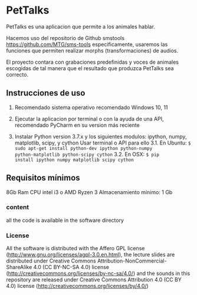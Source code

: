 PetTalks
========= 

PetTalks es una aplicacion que permite a los animales hablar.

Hacemos uso del repositorio de  Github smstools https://github.com/MTG/sms-tools
especificamente, usaremos las funciones que permiten realizar morphs 
(transformaciones) de audios.

El proyecto contara con grabaciones predefinidas y voces de animales escogidas 
de tal manera que el resultado que produzca PetTalks sea correcto. 

Instrucciones de uso
----------

1. Recomendado sistema operativo recomendado Windows 10, 11

2. Ejecutar la aplicacion por terminal o con la ayuda de una API, recomendado
  PyCharm en su version más reciente

3. Instalar Python version 3.7.x y los siguientes modulos:
  ipython, numpy, matplotlib, scipy, y cython
  Usar terminal o API para ello
  3.1. En Ubuntu: <code>$ sudo apt-get install python-dev ipython python-numpy python-matplotlib python-scipy cython</code>
  3.2. En OSX: <code>$ pip install ipython numpy matplotlib scipy cython</code>

Requisitos mínimos
----------
8Gb Ram
CPU intel i3 o AMD Ryzen 3
Almacenamiento mínimo: 1 Gb


### content
all the code is available in the software directory

### License

All the software is distributed with the Affero GPL license (http://www.gnu.org/licenses/agpl-3.0.en.html), the lecture slides are distributed under Creative Commons Attribution-NonCommercial-ShareAlike 4.0 (CC BY-NC-SA 4.0) license (http://creativecommons.org/licenses/by-nc-sa/4.0/) and the sounds in this repository are released under Creative Commons Attribution 4.0 (CC BY 4.0) license (http://creativecommons.org/licenses/by/4.0/)
